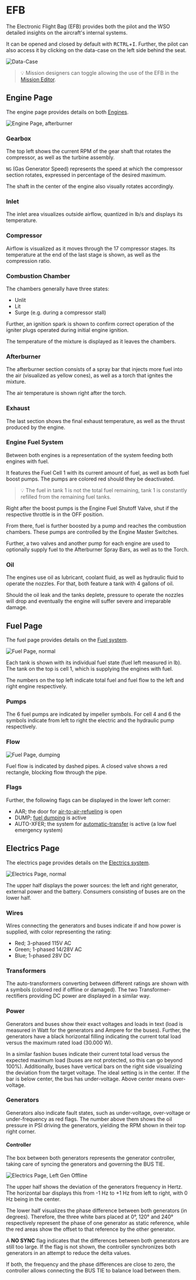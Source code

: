# EFB

The Electronic Flight Bag (EFB) provides both the pilot and the WSO detailed
insights on the aircraft's internal systems.

It can be opened and closed by default with <kbd>RCTRL</kbd>+<kbd>I</kbd>.
Further, the pilot can also access it by clicking on the data-case on the left
side behind the seat.

![Data-Case](../img/data_case.jpg)

> 💡 Mission designers can toggle allowing the use of the EFB in the
> [Mission Editor](../dcs/mission_editor.md#allow-use-of-efb).

## Engine Page

The engine page provides details on both
[Engines](../systems/engines_and_fuel_systems/engines.md).

![Engine Page, afterburner](../img/efb_engine_afterburner.jpg)

### Gearbox

The top left shows the current RPM of the gear shaft that rotates the compressor,
as well as the turbine assembly.

`NG` (Gas Generator Speed) represents the speed at which the compressor
section rotates, expressed in percentage of the desired maximum.

The shaft in the center of the engine also visually rotates accordingly.

### Inlet

The inlet area visualizes outside airflow, quantized in lb/s and
displays its temperature.

### Compressor

Airflow is visualized as it moves through the 17 compressor stages.
Its temperature at the end of the last stage is shown,
as well as the compression ratio.

### Combustion Chamber

The chambers generally have three states:

* Unlit
* Lit
* Surge (e.g. during a compressor stall)

Further, an ignition spark is shown to confirm correct operation of the igniter
plugs operated during initial engine ignition.

The temperature of the mixture is displayed as it leaves the chambers.

### Afterburner

The afterburner section consists of a spray bar that injects more
fuel into the air (visualized as yellow cones), as well as a
torch that ignites the mixture.

The air temperature is shown right after the torch.

### Exhaust

The last section shows the final exhaust temperature, as well as the
thrust produced by the engine.

### Engine Fuel System

Between both engines is a representation of the system feeding both engines with fuel.

It features the Fuel Cell 1 with its current amount of fuel, as well as both
fuel boost pumps. The pumps are colored red should they be deactivated.

> 💡 The fuel in tank 1 is not the total fuel remaining, tank 1 is
> constantly refilled from the remaining fuel tanks.

Right after the boost pumps is the Engine Fuel Shutoff Valve,
shut if the respective throttle is in the OFF position.

From there, fuel is further boosted by a pump and reaches the combustion chambers.
These pumps are controlled by the Engine Master Switches.

Further, a two valves and another pump for each engine are used to
optionally supply fuel to the Afterburner Spray Bars, as well as to the Torch.

### Oil

The engines use oil as lubricant, coolant fluid, as well as hydraulic fluid
to operate the nozzles. For that, both feature a tank with 4 gallons of oil.

Should the oil leak and the tanks deplete, pressure to operate the nozzles will drop
and eventually the engine will suffer severe and irreparable damage.

## Fuel Page

The fuel page provides details on the
[Fuel system](../systems/engines_and_fuel_systems/fuel_system.md).

![Fuel Page, normal](../img/efb_fuel_normal.jpg)

Each tank is shown with its individual fuel state (fuel left measured in lb).
The tank on the top is cell 1, which is supplying the engines with fuel.

The numbers on the top left indicate total fuel and fuel flow to the left and
right engine respectively.

### Pumps

The 6 fuel pumps are indicated by impeller symbols. For cell 4 and 6 the symbols
indicate from left to right the electric and the hydraulic pump respectively.

### Flow

![Fuel Page, dumping](../img/efb_fuel_dump.jpg)

Fuel flow is indicated by dashed pipes. A closed valve shows a red rectangle,
blocking flow through the pipe.

### Flags

Further, the following flags can be displayed in the lower left corner:

- AAR; the door for
  [air-to-air-refueling](../systems/engines_and_fuel_systems/fuel_system.md#air-refueling-system)
  is open
- DUMP;
  [fuel dumping](../systems/engines_and_fuel_systems/fuel_system.md#fuel-dump-system)
  is active
- AUTO-XFER; the system for
  [automatic-transfer](../systems/engines_and_fuel_systems/fuel_system.md#transfer-sequence)
  is active (a low fuel emergency system)

## Electrics Page

The electrics page provides details on the
[Electrics system](../systems/electrics.md).

![Electrics Page, normal](../img/efb_electrics_normal.jpg)

The upper half displays the power sources: the left and right generator,
external power and the battery. Consumers consisting of buses are on the lower
half.

### Wires

Wires connecting the generators and buses indicate if and how power is supplied,
with color representing the rating:

- Red; 3-phased 115V AC
- Green; 1-phased 14/28V AC
- Blue; 1-phased 28V DC

### Transformers

The auto-transformers converting between different ratings are shown with `A`
symbols (colored red if offline or damaged). The two Transformer-rectifiers
providing DC power are displayed in a similar way.

### Power

Generators and buses show their exact voltages and loads in text (load is
measured in Watt for the generators and Ampere for the buses). Further, the
generators have a black horizontal filling indicating the current total load
versus the maximum rated load (30.000 W).

In a similar fashion buses indicate their current total load versus the expected
maximum load (buses are not protected, so this can go beyond 100%).
Additionally, buses have vertical bars on the right side visualizing the
deviation from the target voltage. The ideal setting is in the center. If the
bar is below center, the bus has under-voltage. Above center means over-voltage.

### Generators

Generators also indicate fault states, such as under-voltage, over-voltage or
under-frequency as red flags. The number above them shows the oil pressure in
PSI driving the generators, yielding the RPM shown in their top right corner.

#### Controller

The box between both generators represents the generator controller, taking care
of syncing the generators and governing the BUS TIE.

![Electrics Page, Left Gen Offline](../img/efb_electrics_left_offline.jpg)

The upper half shows the deviation of the generators frequency in Hertz. The
horizontal bar displays this from -1 Hz to +1 Hz from left to right, with 0 Hz
being in the center.

The lower half visualizes the phase difference between both generators (in
degrees). Therefore, the three white bars placed at 0°, 120° and 240°
respectively represent the phase of one generator as static reference, while the
red areas show the offset to that reference by the other generator.

A **NO SYNC** flag indicates that the differences between both generators are
still too large. If the flag is not shown, the controller synchronizes both
generators in an attempt to reduce the delta values.

If both, the frequency and the phase differences are close to zero, the
controller allows connecting the BUS TIE to balance load between them.
